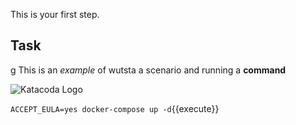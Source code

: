 This is your first step.

## Task

g
This is an _example_ of wutsta a scenario and running a **command**

![Katacoda Logo](\katacoda-scenarios\hello-engine\assets\Qlik.png)

`ACCEPT_EULA=yes docker-compose up -d`{{execute}}
